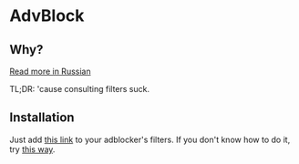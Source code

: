 # AdvBlock

## Why?

[Read more in Russian](http://igoradamenko.com/blog/all/advblock/)

TL;DR: 'cause consulting filters suck.

## Installation

Just add [this link](https://raw.githubusercontent.com/igoradamenko/advblock/master/filters.txt) to your adblocker's filters. If you don't know how to do it, try [this way](https://www.google.com/search?q=how+to+add+filter+to+%5Byour+adblocker+name%5D).